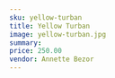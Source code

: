 ```yaml
---
sku: yellow-turban
title: Yellow Turban
image: yellow-turban.jpg
summary:
price: 250.00
vendor: Annette Bezor
---
```


